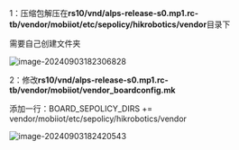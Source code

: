 1：压缩包解压在**rs10/vnd/alps-release-s0.mp1.rc-tb/vendor/mobiiot/etc/sepolicy/hikrobotics/vendor**目录下

需要自己创建文件夹

![image-20240903182306828](/home/liziluo/LUZaLID/TyporaPicture/image-20240903182306828.png)

2：修改**rs10/vnd/alps-release-s0.mp1.rc-tb/vendor/mobiiot/vendor_boardconfig.mk**

添加一行：BOARD_SEPOLICY_DIRS += vendor/mobiiot/etc/sepolicy/hikrobotics/vendor

![image-20240903182420543](/home/liziluo/LUZaLID/TyporaPicture/image-20240903182420543.png)